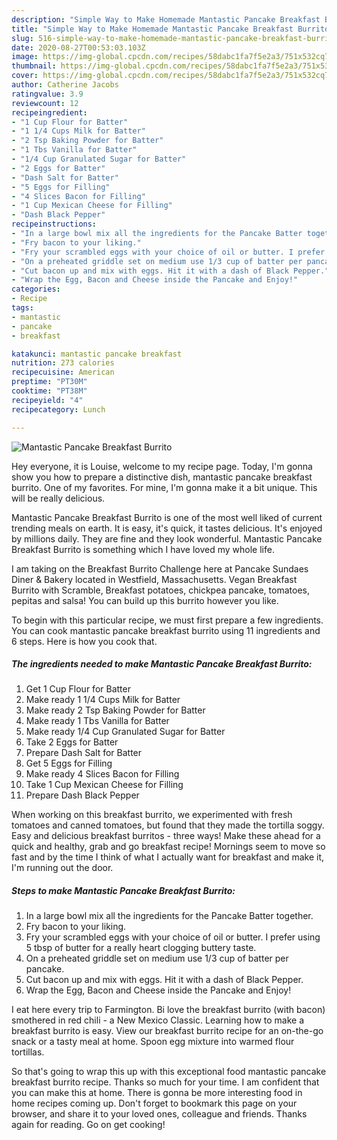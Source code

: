 ```yaml
---
description: "Simple Way to Make Homemade Mantastic Pancake Breakfast Burrito"
title: "Simple Way to Make Homemade Mantastic Pancake Breakfast Burrito"
slug: 516-simple-way-to-make-homemade-mantastic-pancake-breakfast-burrito
date: 2020-08-27T00:53:03.103Z
image: https://img-global.cpcdn.com/recipes/58dabc1fa7f5e2a3/751x532cq70/mantastic-pancake-breakfast-burrito-recipe-main-photo.jpg
thumbnail: https://img-global.cpcdn.com/recipes/58dabc1fa7f5e2a3/751x532cq70/mantastic-pancake-breakfast-burrito-recipe-main-photo.jpg
cover: https://img-global.cpcdn.com/recipes/58dabc1fa7f5e2a3/751x532cq70/mantastic-pancake-breakfast-burrito-recipe-main-photo.jpg
author: Catherine Jacobs
ratingvalue: 3.9
reviewcount: 12
recipeingredient:
- "1 Cup Flour for Batter"
- "1 1/4 Cups Milk for Batter"
- "2 Tsp Baking Powder for Batter"
- "1 Tbs Vanilla for Batter"
- "1/4 Cup Granulated Sugar for Batter"
- "2 Eggs for Batter"
- "Dash Salt for Batter"
- "5 Eggs for Filling"
- "4 Slices Bacon for Filling"
- "1 Cup Mexican Cheese for Filling"
- "Dash Black Pepper"
recipeinstructions:
- "In a large bowl mix all the ingredients for the Pancake Batter together."
- "Fry bacon to your liking."
- "Fry your scrambled eggs with your choice of oil or butter. I prefer using 5 tbsp of butter for a really heart clogging buttery taste."
- "On a preheated griddle set on medium use 1/3 cup of batter per pancake."
- "Cut bacon up and mix with eggs. Hit it with a dash of Black Pepper."
- "Wrap the Egg, Bacon and Cheese inside the Pancake and Enjoy!"
categories:
- Recipe
tags:
- mantastic
- pancake
- breakfast

katakunci: mantastic pancake breakfast 
nutrition: 273 calories
recipecuisine: American
preptime: "PT30M"
cooktime: "PT38M"
recipeyield: "4"
recipecategory: Lunch

---
```



![Mantastic Pancake Breakfast Burrito](https://img-global.cpcdn.com/recipes/58dabc1fa7f5e2a3/751x532cq70/mantastic-pancake-breakfast-burrito-recipe-main-photo.jpg)

Hey everyone, it is Louise, welcome to my recipe page. Today, I'm gonna show you how to prepare a distinctive dish, mantastic pancake breakfast burrito. One of my favorites. For mine, I'm gonna make it a bit unique. This will be really delicious.

Mantastic Pancake Breakfast Burrito is one of the most well liked of current trending meals on earth. It is easy, it's quick, it tastes delicious. It's enjoyed by millions daily. They are fine and they look wonderful. Mantastic Pancake Breakfast Burrito is something which I have loved my whole life.

I am taking on the Breakfast Burrito Challenge here at Pancake Sundaes Diner &amp; Bakery located in Westfield, Massachusetts. Vegan Breakfast Burrito with Scramble, Breakfast potatoes, chickpea pancake, tomatoes, pepitas and salsa! You can build up this burrito however you like.


To begin with this particular recipe, we must first prepare a few ingredients. You can cook mantastic pancake breakfast burrito using 11 ingredients and 6 steps. Here is how you cook that.

<!--inarticleads1-->

##### The ingredients needed to make Mantastic Pancake Breakfast Burrito:

1. Get 1 Cup Flour for Batter
1. Make ready 1 1/4 Cups Milk for Batter
1. Make ready 2 Tsp Baking Powder for Batter
1. Make ready 1 Tbs Vanilla for Batter
1. Make ready 1/4 Cup Granulated Sugar for Batter
1. Take 2 Eggs for Batter
1. Prepare Dash Salt for Batter
1. Get 5 Eggs for Filling
1. Make ready 4 Slices Bacon for Filling
1. Take 1 Cup Mexican Cheese for Filling
1. Prepare Dash Black Pepper


When working on this breakfast burrito, we experimented with fresh tomatoes and canned tomatoes, but found that they made the tortilla soggy. Easy and delicious breakfast burritos - three ways! Make these ahead for a quick and healthy, grab and go breakfast recipe! Mornings seem to move so fast and by the time I think of what I actually want for breakfast and make it, I&#39;m running out the door. 

<!--inarticleads2-->

##### Steps to make Mantastic Pancake Breakfast Burrito:

1. In a large bowl mix all the ingredients for the Pancake Batter together.
1. Fry bacon to your liking.
1. Fry your scrambled eggs with your choice of oil or butter. I prefer using 5 tbsp of butter for a really heart clogging buttery taste.
1. On a preheated griddle set on medium use 1/3 cup of batter per pancake.
1. Cut bacon up and mix with eggs. Hit it with a dash of Black Pepper.
1. Wrap the Egg, Bacon and Cheese inside the Pancake and Enjoy!


I eat here every trip to Farmington. Bi love the breakfast burrito (with bacon) smothered in red chili - a New Mexico Classic. Learning how to make a breakfast burrito is easy. View our breakfast burrito recipe for an on-the-go snack or a tasty meal at home. Spoon egg mixture into warmed flour tortillas. 

So that's going to wrap this up with this exceptional food mantastic pancake breakfast burrito recipe. Thanks so much for your time. I am confident that you can make this at home. There is gonna be more interesting food in home recipes coming up. Don't forget to bookmark this page on your browser, and share it to your loved ones, colleague and friends. Thanks again for reading. Go on get cooking!

